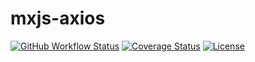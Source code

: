 # mxjs-axios

[![GitHub Workflow Status](https://img.shields.io/github/workflow/status/miaoxing/mxjs-axios/Build?style=flat-square)](https://github.com/miaoxing/mxjs-axios/actions)
[![Coverage Status](https://img.shields.io/coveralls/miaoxing/mxjs-axios.svg?style=flat-square)](https://coveralls.io/r/miaoxing/mxjs-axios)
[![License](http://img.shields.io/badge/license-MIT-brightgreen.svg?style=flat-square)](http://www.opensource.org/licenses/MIT)
